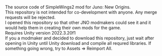 The source code of SimpleWings2 mod for Juno: New Origins.<br />
This repository is not intended for co-development with anyone. Any merge requests will be rejected.<br />
I opened this repository so that other JNO modmakers could see it and it would help them in creating their own mods for the game.<br />
Requires Unity version 2022.3.20f1<br />
If you a modmaker and decided to download this repository, just wait after opening in Unity until Unity download and compile all requred libraries. If something going wrong, try to Assets => Reimport All.
